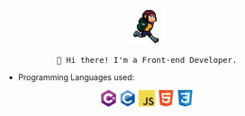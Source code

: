 <p align="center">
  <img src="https://github.com/cracrle/cracrle/blob/master/images/run.gif" width="65px">
  <br><br>
  <samp>
    👋 Hi there! I'm a Front-end Developer.
  </samp>
</p>

- Programming Languages used:

<div align="center">
  <img src='/images/csharp.svg' width='30' />
  <img src='/images/c-original.svg' width='30' />
  <img src='/images/js.svg' width='30' />
  <img src='/images/html.svg' width='30' />
  <img src='/images/css.svg' width='30' />
</div>
